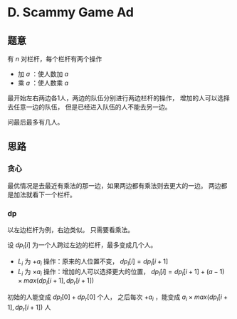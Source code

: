 # D. Scammy Game Ad

## 题意

有 $n$ 对栏杆，每个栏杆有两个操作
* 加 $a$ ：使人数加 $a$
* 乘 $a$ ：使人数乘 $a$

最开始左右两边各1人，两边的队伍分别进行两边栏杆的操作，
增加的人可以选择去任意一边的队伍，
但是已经进入队伍的人不能去另一边。

问最后最多有几人。

## 思路

### 贪心

最优情况是去最近有乘法的那一边，如果两边都有乘法则去更大的一边。
两边都是加法就看下一个栏杆。

### dp

以左边栏杆为例，右边类似。
只需要看乘法。

设 $dp_l[i]$ 为一个人跨过左边的栏杆，最多变成几个人。

* $L_i$ 为 $+ a_i$ 操作：原来的人位置不变， $dp_l[i] = dp_l[i + 1]$
* $L_i$ 为 $\times a_i$ 操作：增加的人可以选择更大的位置， $dp_l[i] = dp_l[i + 1] + (a - 1) \times max(dp_l[i + 1], dp_r[i + 1])$

初始的人能变成 $dp_l[0] + dp_r[0]$ 个人，
之后每次 $+ a_i$ ，能变成 $a_i \times max(dp_l[i + 1], dp_r[i + 1])$ 人